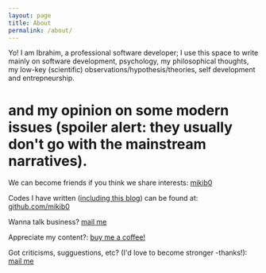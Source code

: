 ```yaml
---
layout: page
title: About
permalink: /about/
---
```


Yo! I am Ibrahim, a professional software developer;
I use this space to write mainly on software development, psychology, my philosophical thoughts, my low-key (scientific) observations/hypothesis/theories, self development and entrepneurship.
# and my opinion on some modern issues (spoiler alert: they usually don't go with the mainstream narratives).

We can become friends if you think we share interests: [mikib0](https://t.me/miki_b0)

Codes I have written ([including this blog](https://github.com/mikib0/blog)) can be found at: [github.com/mikib0][gh:mikib0]

Wanna talk business? [mail me](mailto:ibrahim.jajere@outlook.com)

Appreciate my content?: [buy me a coffee!](https://www.buymeacoffee.com/ibrahimjajere)

Got criticisms, sugguestions, etc? (I'd love to become stronger -thanks!): [mail me](mailto:ibrahim.jajere@outlook.com)


[gh:mikib0]: https://github.com/mikib0
